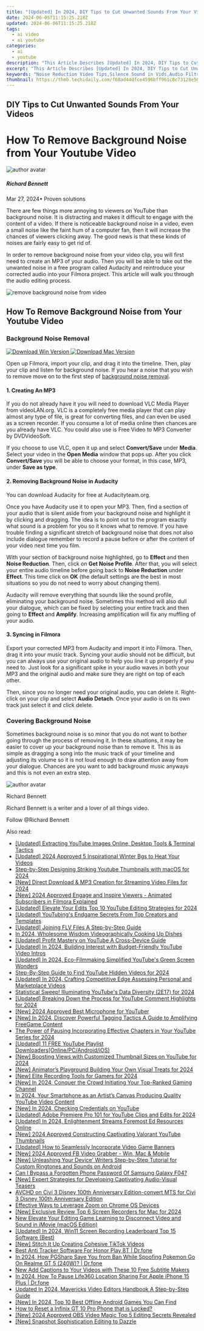 ```yaml
---
title: "[Updated] In 2024, DIY Tips to Cut Unwanted Sounds From Your Videos"
date: 2024-06-05T11:15:25.218Z
updated: 2024-06-06T11:15:25.218Z
tags:
  - ai video
  - ai youtube
categories:
  - ai
  - youtube
description: "This Article Describes [Updated] In 2024, DIY Tips to Cut Unwanted Sounds From Your Videos"
excerpt: "This Article Describes [Updated] In 2024, DIY Tips to Cut Unwanted Sounds From Your Videos"
keywords: "Noise Reduction Video Tips,Silence Sound in Vids,Audio Filtration Guide,Remove Background Noise,Clean Video Soundscape,Mute Unwanted Audio,Soundproofing Videos"
thumbnail: https://thmb.techidaily.com/f68ad44dfce4596bff961c8c73128e503881dbfbd95e5f1787a78426eec3f375.jpg
---
```


## DIY Tips to Cut Unwanted Sounds From Your Videos

# How To Remove Background Noise from Your Youtube Video

![author avatar](https://images.wondershare.com/filmora/article-images/richard-bennett.jpg)

##### Richard Bennett

 Mar 27, 2024• Proven solutions

There are few things more annoying to viewers on YouTube than background noise. It is distracting and makes it difficult to engage with the content of a video. If there is noticeable background noise in a video, even a small noise like the faint hum of a computer fan, then it will increase the chances of viewers clicking away. The good news is that these kinds of noises are fairly easy to get rid of.

In order to remove background noise from your video clip, you will first need to create an MP3 of your audio. Then you will be able to take out the unwanted noise in a free program called Audacity and reintroduce your corrected audio into your Filmora project. This article will walk you through the audio editing process.

![remove background noise from video](https://images.wondershare.com/filmora/article-images/2021/remove-background-noise-from-video.jpg)

## How To Remove Background Noise from Your Youtube Video

### Background Noise Removal

[![Download Win Version](https://images.wondershare.com/filmora/guide/download-btn-win.jpg) ](https://tools.techidaily.com/wondershare/filmora/download/) [![Download Mac Version](https://images.wondershare.com/filmora/guide/download-btn-mac.jpg) ](https://tools.techidaily.com/wondershare/filmora/download/)

Open up Filmora, import your clip, and drag it into the timeline. Then, play your clip and listen for background noise. If you hear a noise that you wish to remove move on to the first step of [background noise removal](https://tools.techidaily.com/wondershare/filmora/download/).

#### 1\.  Creating An MP3

If you do not already have it you will need to download VLC Media Player from videoLAN.org. VLC is a completely free media player that can play almost any type of file, is great for converting files, and can even be used as a screen recorder. If you consume a lot of media online then chances are you already have VLC. You could also use is Free Video to MP3 Converter by DVDVideoSoft.

If you choose to use VLC, open it up and select **Convert/Save** under **Media**. Select your video in the **Open Media** window that pops up. After you click **Convert/Save** you will be able to choose your format, in this case, MP3, under **Save as type**.

#### 2\.  Removing Background Noise in Audacity

You can download Audacity for free at Audacityteam.org.

Once you have Audacity use it to open your MP3\. Then, find a section of your audio that is silent aside from your background noise and highlight it by clicking and dragging. The idea is to point out to the program exactly what sound is a problem for you so it knows what to remove. If you have trouble finding a significant stretch of background noise that does not also include dialogue remember to record a pause before or after the content of your video next time you film.

With your section of background noise highlighted, go to **Effect** and then **Noise Reduction**. Then, click on **Get Noise Profile**. After that, you will select your entire audio timeline before going back to **Noise Reduction** under **Effect**. This time click on **OK** (the default settings are the best in most situations so you do not need to worry about changing them).

Audacity will remove everything that sounds like the sound profile, eliminating your background noise. Sometimes this method will also dull your dialogue, which can be fixed by selecting your entire track and then going to **Effect** and **Amplify**. Increasing amplification will fix any muffling of your audio.

#### 3\. Syncing in Filmora

Export your corrected MP3 from Audacity and import it into Filmora. Then, drag it into your music track. Syncing your audio should not be difficult, but you can always use your original audio to help you line it up properly if you need to. Just look for a significant spike in your audio waves in both your MP3 and the original audio and make sure they are right on top of each other.

Then, since you no longer need your original audio, you can delete it. Right-click on your clip and select **Audio Detach**. Once your audio is on its own track just select it and click delete.

### Covering Background Noise

Sometimes background noise is so minor that you do not want to bother going through the process of removing it. In these situations, it may be easier to cover up your background noise than to remove it. This is as simple as dragging a song into the music track of your timeline and adjusting its volume so it is not loud enough to draw attention away from your dialogue. Chances are you want to add background music anyways and this is not even an extra step.

![author avatar](https://images.wondershare.com/filmora/article-images/richard-bennett.jpg)

Richard Bennett

Richard Bennett is a writer and a lover of all things video.

Follow @Richard Bennett

<span class="atpl-alsoreadstyle">Also read:</span>
<div><ul>
<li><a href="https://facebook-video-footage.techidaily.com/updated-extracting-youtube-images-online-desktop-tools-and-terminal-tactics/"><u>[Updated] Extracting YouTube Images  Online, Desktop Tools & Terminal Tactics</u></a></li>
<li><a href="https://facebook-video-footage.techidaily.com/updated-2024-approved-5-inspirational-winter-bgs-to-heat-your-videos/"><u>[Updated] 2024 Approved  5 Inspirational Winter Bgs to Heat Your Videos</u></a></li>
<li><a href="https://facebook-video-footage.techidaily.com/step-by-step-designing-striking-youtube-thumbnails-with-macos-for-2024/"><u>Step-by-Step  Designing Striking Youtube Thumbnails with macOS for 2024</u></a></li>
<li><a href="https://facebook-video-footage.techidaily.com/new-direct-download-and-mp3-creation-for-streaming-video-files-for-2024/"><u>[New] Direct Download & MP3 Creation for Streaming Video Files for 2024</u></a></li>
<li><a href="https://facebook-video-footage.techidaily.com/new-2024-approved-engage-and-inspire-viewers-animated-subscribers-in-filmora-explained/"><u>[New] 2024 Approved  Engage and Inspire Viewers - Animated Subscribers in Filmora Explained</u></a></li>
<li><a href="https://facebook-video-footage.techidaily.com/updated-elevate-your-edits-top-10-youtube-editing-strategies-for-2024/"><u>[Updated] Elevate Your Edits  Top 10 YouTube Editing Strategies for 2024</u></a></li>
<li><a href="https://facebook-video-footage.techidaily.com/updated-youtubings-endgame-secrets-from-top-creators-and-templates/"><u>[Updated] YouTubing's Endgame  Secrets From Top Creators and Templates</u></a></li>
<li><a href="https://facebook-video-footage.techidaily.com/updated-joining-flv-files-a-step-by-step-guide/"><u>[Updated] Joining FLV Files  A Step-by-Step Guide</u></a></li>
<li><a href="https://facebook-video-footage.techidaily.com/in-2024-wholesome-wisdom-videographically-cooking-up-dishes/"><u>In 2024, Wholesome Wisdom  Videographically Cooking Up Dishes</u></a></li>
<li><a href="https://facebook-video-footage.techidaily.com/updated-profit-mastery-on-youtube-a-cross-device-guide/"><u>[Updated] Profit Mastery on YouTube  A Cross-Device Guide</u></a></li>
<li><a href="https://facebook-video-footage.techidaily.com/updated-in-2024-building-interest-with-budget-friendly-youtube-video-intros/"><u>[Updated] In 2024, Building Interest with Budget-Friendly YouTube Video Intros</u></a></li>
<li><a href="https://facebook-video-footage.techidaily.com/updated-in-2024-eco-filmmaking-simplified-youtubes-green-screen-wonders/"><u>[Updated] In 2024, Eco-Filmmaking Simplified  YouTube's Green Screen Wonders</u></a></li>
<li><a href="https://facebook-video-footage.techidaily.com/step-by-step-guide-to-find-youtube-hidden-videos-for-2024/"><u>Step-By-Step Guide to Find YouTube Hidden Videos for 2024</u></a></li>
<li><a href="https://facebook-video-footage.techidaily.com/updated-in-2024-crafting-competitive-edge-assessing-personal-and-marketplace-videos/"><u>[Updated] In 2024, Crafting Competitive Edge  Assessing Personal and Marketplace Videos</u></a></li>
<li><a href="https://facebook-video-footage.techidaily.com/statistical-sweep-illuminating-youtubes-data-diversity-2e17-for-2024/"><u>Statistical Sweep! Illuminating YouTube's Data Diversity (2E17) for 2024</u></a></li>
<li><a href="https://facebook-video-footage.techidaily.com/updated-breaking-down-the-process-for-youtube-comment-highlights-for-2024/"><u>[Updated] Breaking Down the Process for YouTube Comment Highlights for 2024</u></a></li>
<li><a href="https://facebook-video-footage.techidaily.com/new-2024-approved-best-microphone-for-youtuber/"><u>[New] 2024 Approved  Best Microphone for YouTuber</u></a></li>
<li><a href="https://facebook-video-footage.techidaily.com/new-in-2024-discover-powerful-tagging-tactics-a-guide-to-amplifying-freegame-content/"><u>[New] In 2024, Discover Powerful Tagging Tactics  A Guide to Amplifying FreeGame Content</u></a></li>
<li><a href="https://facebook-video-footage.techidaily.com/the-power-of-pausing-incorporating-effective-chapters-in-your-youtube-series-for-2024/"><u>The Power of Pausing  Incorporating Effective Chapters in Your YouTube Series for 2024</u></a></li>
<li><a href="https://facebook-video-footage.techidaily.com/updated-11-free-youtube-playlist-downloadersonlinepcandroidios/"><u>[Updated] 11 FREE YouTube Playlist Downloaders[Online/PC/Android/iOS)</u></a></li>
<li><a href="https://facebook-video-footage.techidaily.com/new-boosting-views-with-customized-thumbnail-sizes-on-youtube-for-2024/"><u>[New] Boosting Views with Customized Thumbnail Sizes on YouTube for 2024</u></a></li>
<li><a href="https://facebook-video-footage.techidaily.com/new-animators-playground-building-your-own-visual-treats-for-2024/"><u>[New] Animator’s Playground  Building Your Own Visual Treats for 2024</u></a></li>
<li><a href="https://facebook-video-footage.techidaily.com/new-elite-recording-tools-for-gamers-for-2024/"><u>[New] Elite Recording Tools for Gamers for 2024</u></a></li>
<li><a href="https://facebook-video-footage.techidaily.com/new-in-2024-conquer-the-crowd-initiating-your-top-ranked-gaming-channel/"><u>[New] In 2024, Conquer the Crowd  Initiating Your Top-Ranked Gaming Channel</u></a></li>
<li><a href="https://facebook-video-footage.techidaily.com/in-2024-your-smartphone-as-an-artists-canvas-producing-quality-youtube-video-content/"><u>In 2024, Your Smartphone as an Artist’s Canvas  Producing Quality YouTube Video Content</u></a></li>
<li><a href="https://facebook-video-footage.techidaily.com/new-in-2024-checking-credentials-on-youtube/"><u>[New] In 2024, Checking Credentials on YouTube</u></a></li>
<li><a href="https://facebook-video-footage.techidaily.com/updated-adobe-premiere-pro-101-for-youtube-clips-and-edits-for-2024/"><u>[Updated] Adobe Premiere Pro 101 for YouTube Clips and Edits for 2024</u></a></li>
<li><a href="https://facebook-video-footage.techidaily.com/updated-in-2024-enlightenment-streams-foremost-ed-resources-online/"><u>[Updated] In 2024, Enlightenment Streams  Foremost Ed Resources Online</u></a></li>
<li><a href="https://facebook-video-footage.techidaily.com/new-2024-approved-constructing-captivating-valorant-youtube-thumbnails/"><u>[New] 2024 Approved  Constructing Captivating Valorant YouTube Thumbnails</u></a></li>
<li><a href="https://facebook-video-footage.techidaily.com/updated-how-to-seamlessly-incorporate-video-game-banners/"><u>[Updated] How to Seamlessly Incorporate Video Game Banners</u></a></li>
<li><a href="https://facebook-video-files.techidaily.com/new-2024-approved-fb-video-grabber-win-mac-and-mobile/"><u>[New] 2024 Approved  FB Video Grabber - Win, Mac & Mobile</u></a></li>
<li><a href="https://some-approaches.techidaily.com/new-unleashing-your-device-writers-step-by-step-tutorial-for-custom-ringtones-and-sounds-on-android/"><u>[New] Unleashing Your Device' Writers  Step-by-Step Tutorial for Custom Ringtones and Sounds on Android</u></a></li>
<li><a href="https://android-unlock.techidaily.com/can-i-bypass-a-forgotten-phone-password-of-samsung-galaxy-f04-by-drfone-android/"><u>Can I Bypass a Forgotten Phone Password Of Samsung Galaxy F04?</u></a></li>
<li><a href="https://some-knowledge.techidaily.com/new-expert-strategies-for-developing-captivating-audio-visual-teasers/"><u>[New] Expert Strategies for Developing Captivating Audio-Visual Teasers</u></a></li>
<li><a href="https://phone-solutions.techidaily.com/avchd-on-civi-3-disney-100th-anniversary-edition-convert-mts-for-civi-3-disney-100th-anniversary-edition-by-aiseesoft-video-converter-play-mts-on-android/"><u>AVCHD on Civi 3 Disney 100th Anniversary Edition-convert MTS for Civi 3 Disney 100th Anniversary Edition</u></a></li>
<li><a href="https://extra-tips.techidaily.com/effective-ways-to-leverage-zoom-on-chrome-os-devices/"><u>Effective Ways to Leverage Zoom on Chrome OS Devices</u></a></li>
<li><a href="https://remote-screen-capture.techidaily.com/new-exclusive-review-top-6-screen-recorders-for-mac-for-2024/"><u>[New] Exclusive Review  Top 6 Screen Recorders for Mac for 2024</u></a></li>
<li><a href="https://audio-shaping.techidaily.com/new-elevate-your-editing-game-learning-to-disconnect-video-and-sound-in-imovie-macos-edition/"><u>New Elevate Your Editing Game Learning to Disconnect Video and Sound in iMovie (macOS Edition)</u></a></li>
<li><a href="https://visual-screen-recording.techidaily.com/updated-in-2024-win11-screen-recording-leaderboard-top-15-software-best/"><u>[Updated] In 2024, Win11 Screen Recording Leaderboard  Top 15 Software (Best)</u></a></li>
<li><a href="https://tiktok-video-recordings.techidaily.com/new-stitch-it-up-creating-cohesive-tiktok-videos/"><u>[New] Stitch It Up  Creating Cohesive TikTok Videos</u></a></li>
<li><a href="https://android-location-track.techidaily.com/best-anti-tracker-software-for-honor-play-8t-drfone-by-drfone-virtual-android/"><u>Best Anti Tracker Software For Honor Play 8T | Dr.fone</u></a></li>
<li><a href="https://pokemon-go-android.techidaily.com/in-2024-how-pgsharp-save-you-from-ban-while-spoofing-pokemon-go-on-realme-gt-5-240w-drfone-by-drfone-virtual-android/"><u>In 2024, How PGSharp Save You from Ban While Spoofing Pokemon Go On Realme GT 5 (240W)? | Dr.fone</u></a></li>
<li><a href="https://ai-driven-video-production.techidaily.com/new-add-captions-to-your-videos-with-these-10-free-subtitle-makers/"><u>New Add Captions to Your Videos with These 10 Free Subtitle Makers</u></a></li>
<li><a href="https://location-social.techidaily.com/in-2024-how-to-pause-life360-location-sharing-for-apple-iphone-15-plus-drfone-by-drfone-virtual-ios/"><u>In 2024, How To Pause Life360 Location Sharing For Apple iPhone 15 Plus | Dr.fone</u></a></li>
<li><a href="https://video-content-creator.techidaily.com/updated-in-2024-mavericks-video-editors-handbook-a-step-by-step-guide/"><u>Updated In 2024, Mavericks Video Editors Handbook A Step-by-Step Guide</u></a></li>
<li><a href="https://visual-screen-recording.techidaily.com/new-in-2024-top-10-best-offline-android-games-you-can-find/"><u>[New] In 2024, Top 10 Best Offline Android Games You Can Find</u></a></li>
<li><a href="https://unlock-android.techidaily.com/how-to-reset-a-infinix-gt-10-pro-phone-that-is-locked-by-drfone-android/"><u>How to Reset a Infinix GT 10 Pro Phone that is Locked?</u></a></li>
<li><a href="https://screen-video-capture.techidaily.com/new-2024-approved-obs-video-magic-top-5-editing-secrets-revealed/"><u>[New] 2024 Approved  OBS Video Magic  Top 5 Editing Secrets Revealed</u></a></li>
<li><a href="https://extra-support.techidaily.com/new-snapshot-sophistication-editing-to-dazzle/"><u>[New] Snapshot Sophistication  Editing to Dazzle</u></a></li>
</ul></div>

<ins class="adsbygoogle"
      style="display:block"
      data-ad-client="ca-pub-7571918770474297"
      data-ad-slot="8358498916"
      data-ad-format="auto"
      data-full-width-responsive="true"></ins>